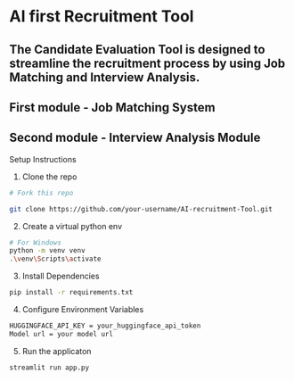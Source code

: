 # AI first Recruitment Tool
## The Candidate Evaluation Tool is designed to streamline the recruitment process by using Job Matching and Interview Analysis.
## First module - Job Matching System
## Second module - Interview Analysis Module

Setup Instructions
1. Clone the repo
   
```sh
# Fork this repo

git clone https://github.com/your-username/AI-recruitment-Tool.git
```

2. Create a virtual python env
```sh
# For Windows
python -m venv venv
.\venv\Scripts\activate
```

3. Install Dependencies
```sh
pip install -r requirements.txt
```

4. Configure Environment Variables
```sh
HUGGINGFACE_API_KEY = your_huggingface_api_token
Model url = your model url
```

5. Run the applicaton
```sh
streamlit run app.py
```
